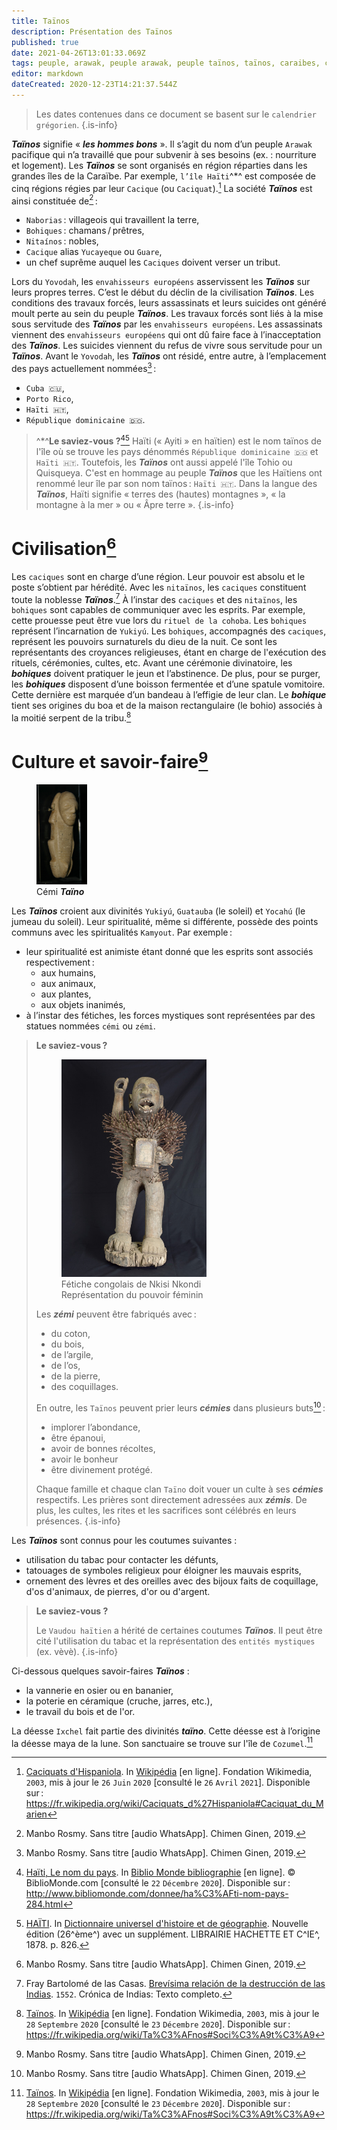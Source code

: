 ```yaml
---
title: Taïnos
description: Présentation des Taïnos
published: true
date: 2021-04-26T13:01:33.069Z
tags: peuple, arawak, peuple arawak, peuple taïnos, taïnos, caraibes, cacique
editor: markdown
dateCreated: 2020-12-23T14:21:37.544Z
---
```


> Les dates contenues dans ce document se basent sur le `calendrier grégorien`.
{.is-info}

***Taïnos*** signifie « ***les hommes bons*** ». Il s’agit du nom d’un peuple `Arawak` pacifique qui n’a travaillé que pour subvenir à ses besoins (ex. : nourriture et logement). Les ***Taïnos*** se sont organisés en région réparties dans les grandes îles de la Caraïbe. Par exemple, `l’île Haïti`^*^ est composée de cinq régions régies par leur `Cacique` (ou `Caciquat`).[^4] La société ***Taïnos*** est ainsi constituée de[^1] :

* `Naborias` : villageois qui travaillent la terre,
* `Bohiques` : chamans / prêtres,
* `Nitaínos` : nobles,
* `Cacique` alias `Yucayeque` ou `Guare`,
* un chef suprême auquel les `Caciques` doivent verser un tribut.

Lors du `Yovodah`, les `envahisseurs européens` asservissent les ***Taïnos*** sur leurs propres terres. C’est le début du déclin de la civilisation ***Taïnos***. Les conditions des travaux forcés, leurs assassinats et leurs suicides ont généré moult perte au sein du peuple ***Taïnos***. Les travaux forcés sont liés à la mise sous servitude des ***Taïnos*** par les `envahisseurs européens`. Les assassinats viennent des `envahisseurs européens` qui ont dû faire face à l’inacceptation des ***Taïnos***. Les suicides viennent du refus de vivre sous servitude pour un ***Taïnos***.
Avant le `Yovodah`, les ***Taïnos*** ont résidé, entre autre, à l’emplacement des pays actuellement nommées[^1] :

* `Cuba 🇨🇺`,
* `Porto Rico`,
* `Haïti 🇭🇹`,
* `République dominicaine 🇩🇴`.

> ^*^**Le saviez-vous ?**[^10][^2]
> Haïti (« Ayiti » en haïtien) est le nom taïnos de l'île où se trouve les pays dénommés `République dominicaine 🇩🇴` et `Haïti 🇭🇹`. Toutefois, les ***Taïnos*** ont aussi appelé l'île Tohio ou Quisqueya.
> C'est en hommage au peuple ***Taïnos*** que les Haïtiens ont renommé leur île par son nom taïnos : `Haïti 🇭🇹`.
> Dans la langue des ***Taïnos***, Haïti signifie « terres des (hautes) montagnes », « la montagne à la mer » ou « Âpre terre ».
>{.is-info}

# Civilisation[^1]

Les `caciques` sont en charge d’une région. Leur pouvoir est absolu et le poste s’obtient par hérédité. Avec les `nitaïnos`, les `caciques` constituent toute la noblesse ***Taïnos***.[^5]
À l’instar des `caciques` et des `nitaïnos`, les `bohiques` sont capables de communiquer avec les esprits. Par exemple, cette prouesse peut être vue lors du `rituel de la cohoba`. Les `bohiques` représent l’incarnation de `Yukiyú`.
Les `bohiques`, accompagnés des `caciques`, représent les pouvoirs surnaturels du dieu de la nuit. Ce sont les représentants des croyances religieuses, étant en charge de l'exécution des rituels, cérémonies, cultes, etc.
Avant une cérémonie divinatoire, les ***bohiques*** doivent pratiquer le jeun et l’abstinence. De plus, pour se purger, les ***bohiques*** disposent d’une boisson fermentée et d’une spatule vomitoire. Cette dernière est marquée d’un bandeau à l’effigie de leur clan.
Le ***bohique*** tient ses origines du boa et de la maison rectangulaire (le bohio) associés à la moitié serpent de la tribu.[^3]

# Culture et savoir-faire[^1]

<figure class="image image-style-align-right image_resized" style="width: 16%;">
   <img src="/images/statue/arawak/taino/tainos_cemi-aka-zemi_lombards-museum_cc-by.jpg">
   <figcaption>
     Cémi <b><i>Taïno</i></b>
   </figcaption>
</figure>

Les ***Taïnos*** croient aux divinités `Yukiyú`, `Guatauba` (le soleil) et `Yocahú` (le jumeau du soleil). Leur spiritualité, même si différente, possède des points communs avec les spiritualités `Kamyout`. Par exemple :
* leur spiritualité est animiste étant donné que les esprits sont associés respectivement :
   * aux humains,
   * aux animaux,
   * aux plantes,
   * aux objets inanimés,
* à l’instar des fétiches, les forces mystiques sont représentées par des statues nommées `cémi` ou `zémi`.

> **Le saviez-vous ?**
>
> <figure class="image image-style-align-right image_resized" style="width: 50%;"><img src="/images/statue/kamit/nkisi_nkondi_congolese-fetish_female-power_collection-bnk-royal-tribal-art_cc-by-sa.jpg"><figcaption>Fétiche congolais de Nkisi Nkondi<br/>Représentation du pouvoir féminin<br/></figcaption></figure>
> 
> Les ***zémi*** peuvent être fabriqués avec :
> * du coton,
> * du bois,
> * de l’argile,
> * de l’os,
> * de la pierre,
> * des coquillages.
>
> En outre, les `Taïnos` peuvent prier leurs ***cémies*** dans plusieurs buts[^1] :
> * implorer l’abondance, 
> * être épanoui,
> * avoir de bonnes récoltes,
> * avoir le bonheur
> * être divinement protégé.
>
> Chaque famille et chaque clan `Taïno` doit vouer un culte à ses ***cémies*** respectifs. Les prières sont directement adressées aux ***zémis***. De plus, les cultes, les rites et les sacrifices sont célébrés en leurs présences.
{.is-info}

Les ***Taïnos*** sont connus pour les coutumes suivantes :

* utilisation du tabac pour contacter les défunts,
* tatouages de symboles religieux pour éloigner les mauvais esprits,
* ornement des lèvres et des oreilles avec des bijoux faits de coquillage, d'os d'animaux, de pierres, d'or ou d'argent.

> **Le saviez-vous ?**
>
> Le `Vaudou haïtien` a hérité de certaines coutumes ***Taïnos***. Il peut être cité l'utilisation du tabac et la représentation des `entités mystiques` (ex. vèvè).
{.is-info}

Ci-dessous quelques savoir-faires ***Taïnos*** :
* la vannerie en osier ou en bananier,
* la poterie en céramique (cruche, jarres, etc.),
* le travail du bois et de l'or.

La déesse `Ixchel` fait partie des divinités ***taïno***. Cette déesse est à l’origine la déesse maya de la lune. Son sanctuaire se trouve sur l'île de `Cozumel`.[^3]

[^1]: Manbo Rosmy. Sans titre [audio WhatsApp]. Chimen Ginen, 2019.

[^2]: [HAÏTI](https://gallica.bnf.fr/ark:/12148/bpt6k4849m/f834.item.r=Dictionnaire%20universel%20d'histoire%20et%20de%20g%C3%A9ographie). In [Dictionnaire universel d'histoire et de géographie](https://gallica.bnf.fr/ark:/12148/bpt6k4849m/f3.item.r=Dictionnaire%20universel%20d'histoire%20et%20de%20g%C3%A9ographie). Nouvelle édition (26^ème^) avec un supplément. LIBRAIRIE HACHETTE ET C^IE^, 1878. p. 826.

[^3]: [Taïnos](https://fr.wikipedia.org/wiki/Ta%C3%AFnos#Soci%C3%A9t%C3%A9). In [Wikipédia](https://wikipedia.org) [en ligne]. Fondation Wikimedia, `2003`, mis à jour le `28` `Septembre` `2020` [consulté le `23` `Décembre` `2020`]. Disponible sur : https://fr.wikipedia.org/wiki/Ta%C3%AFnos#Soci%C3%A9t%C3%A9

[^4]: [Caciquats d'Hispaniola](https://fr.wikipedia.org/wiki/Caciquats_d%27Hispaniola#Caciquat_du_Marien). In [Wikipédia](https://wikipedia.org) [en ligne]. Fondation Wikimedia, `2003`, mis à jour le `26` `Juin` `2020` [consulté le `26` `Avril` `2021`]. Disponible sur : https://fr.wikipedia.org/wiki/Caciquats_d%27Hispaniola#Caciquat_du_Marien

[^5]: Fray Bartolomé de las Casas. [Brevísima relación de la destrucción de las Indias](http://archive.wikiwix.com/cache/index2.php?url=http%3A%2F%2Fwww.ciudadseva.com%2Ftextos%2Fotros%2Fbrevisi.htm). `1552`. Crónica de Indias: Texto completo.

[^10]: [Haïti, Le nom du pays](http://www.bibliomonde.com/donnee/ha%C3%AFti-nom-pays-284.html). In [Biblio Monde bibliographie](http://www.bibliomonde.com) [en ligne]. © BiblioMonde.com [consulté le `22` `Décembre` `2020`]. Disponible sur : http://www.bibliomonde.com/donnee/ha%C3%AFti-nom-pays-284.html